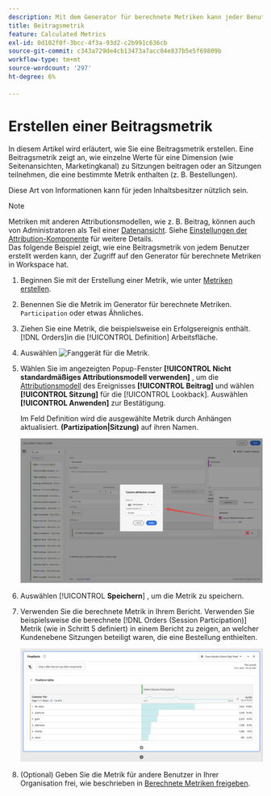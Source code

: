 ```yaml
---
description: Mit dem Generator für berechnete Metriken kann jeder Benutzer eine Beitragsmetrik erstellen.
title: Beitragsmetrik
feature: Calculated Metrics
exl-id: 0d102f0f-3bcc-4f3a-93d2-c2b991c636cb
source-git-commit: c343a729de4cb13473a7acc04e837b5e5f69809b
workflow-type: tm+mt
source-wordcount: '297'
ht-degree: 6%

---
```


# Erstellen einer Beitragsmetrik

In diesem Artikel wird erläutert, wie Sie eine Beitragsmetrik erstellen. Eine Beitragsmetrik zeigt an, wie einzelne Werte für eine Dimension (wie Seitenansichten, Marketingkanal) zu Sitzungen beitragen oder an Sitzungen teilnehmen, die eine bestimmte Metrik enthalten (z. B. Bestellungen).

Diese Art von Informationen kann für jeden Inhaltsbesitzer nützlich sein.

>[!NOTE]
>
>Metriken mit anderen Attributionsmodellen, wie z. B. Beitrag, können auch von Administratoren als Teil einer [Datenansicht](https://experienceleague.adobe.com/docs/analytics-platform/using/cja-dataviews/data-views.html?lang=de). Siehe [Einstellungen der Attribution-Komponente](../../../data-views/component-settings/attribution.md) für weitere Details.<br/>Das folgende Beispiel zeigt, wie eine Beitragsmetrik von jedem Benutzer erstellt werden kann, der Zugriff auf den Generator für berechnete Metriken in Workspace hat.


1. Beginnen Sie mit der Erstellung einer Metrik, wie unter [Metriken erstellen](/help/components/calc-metrics/cm-workflow/cm-build-metrics.md).
1. Benennen Sie die Metrik im Generator für berechnete Metriken. `Participation` oder etwas Ähnliches.
1. Ziehen Sie eine Metrik, die beispielsweise ein Erfolgsereignis enthält. [!DNL Orders]in die [!UICONTROL Definition] Arbeitsfläche.
1. Auswählen ![Fanggerät](https://spectrum.adobe.com/static/icons/workflow_18/Smock_Settings_18_N.svg) für die Metrik.
1. Wählen Sie im angezeigten Popup-Fenster **[!UICONTROL Nicht standardmäßiges Attributionsmodell verwenden]** , um die [Attributionsmodell](/help/components/calc-metrics/cm-workflow/m-metric-type-alloc.md) des Ereignisses **[!UICONTROL Beitrag]** und wählen **[!UICONTROL Sitzung]** für die [!UICONTROL Lookback]. Auswählen **[!UICONTROL Anwenden]** zur Bestätigung.

   Im Feld Definition wird die ausgewählte Metrik durch Anhängen aktualisiert.  **(Partizipation|Sitzung)** auf ihren Namen.

   ![Spalten-Attributionsmodell-Popup, das die Option Beitrag als Modell und Sitzung anzeigt, die für das Lookback-Fenster ausgewählt wurden.](assets/participation-setup.png)



1. Auswählen [!UICONTROL **Speichern**] , um die Metrik zu speichern.
1. Verwenden Sie die berechnete Metrik in Ihrem Bericht. Verwenden Sie beispielsweise die berechnete [!DNL Orders (Session Participation)] Metrik (wie in Schritt 5 definiert) in einem Bericht zu zeigen, an welcher Kundenebene Sitzungen beteiligt waren, die eine Bestellung enthielten.

   ![Freiformtabelle mit Kundenebene und Bestellungen.](assets/participation-pages-customer-tier.png)

1. (Optional) Geben Sie die Metrik für andere Benutzer in Ihrer Organisation frei, wie beschrieben in [Berechnete Metriken freigeben](/help/components/calc-metrics/cm-workflow/cm-sharing.md).
